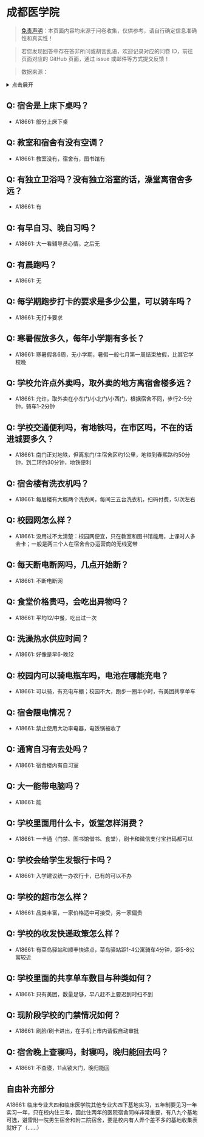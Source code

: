 # 成都医学院

> [免责声明](https://colleges.chat/#_3)：本页面内容均来源于问卷收集，仅供参考，请自行确定信息准确性和真实性！

> 若您发现回答中存在答非所问或胡言乱语，欢迎记录对应的问卷 ID，前往页面对应的 GitHub 页面，通过 issue 或邮件等方式提交反馈！

> 数据来源：

<details><summary>点击展开</summary>
<ul>
<li>A18661: 匿名 (2023 年 06 月)</li>
</ul>
</details>

## Q: 宿舍是上床下桌吗？

- A18661: 部分上床下桌

## Q: 教室和宿舍有没有空调？

- A18661: 教室没有，宿舍有，图书馆有

## Q: 有独立卫浴吗？没有独立浴室的话，澡堂离宿舍多远？

- A18661: 有

## Q: 有早自习、晚自习吗？

- A18661: 大一看辅导员心情，之后无

## Q: 有晨跑吗？

- A18661: 无

## Q: 每学期跑步打卡的要求是多少公里，可以骑车吗？

- A18661: 无打卡要求

## Q: 寒暑假放多久，每年小学期有多长？

- A18661: 寒暑假各6周，无小学期，暑假一般七月第一周结束放假，比其它学校晚

## Q: 学校允许点外卖吗，取外卖的地方离宿舍楼多远？

- A18661: 允许，取外卖在小东门/小北门/小西门，根据宿舍不同，步行2-5分钟，骑车1-2分钟

## Q: 学校交通便利吗，有地铁吗，在市区吗，不在的话进城要多久？

- A18661: 南门正对地铁，但离东门/主宿舍区约1公里，地铁到春熙路约50分钟，到二环约30分钟，地铁便利

## Q: 宿舍楼有洗衣机吗？

- A18661: 每层楼有大概两个洗衣间，每间三五台洗衣机，扫码付费，5/次左右

## Q: 校园网怎么样？

- A18661: 没用过不太清楚：校园网便宜，只在教室和图书馆能用，上课时人多会卡；一般是两三个人在宿舍合办运营商的无线宽带

## Q: 每天断电断网吗，几点开始断？

- A18661: 不断电断网

## Q: 食堂价格贵吗，会吃出异物吗？

- A18661: 平均12/中餐，吃出过一次

## Q: 洗澡热水供应时间？

- A18661: 好像是早6-晚12

## Q: 校园内可以骑电瓶车吗，电池在哪能充电？

- A18661: 可以骑，有充电车棚；校园不大，跑步一圈半小时，有美团共享单车

## Q: 宿舍限电情况？

- A18661: 禁止使用大功率电器，电饭锅被收了

## Q: 通宵自习有去处吗？

- A18661: 宿舍楼内有自习室

## Q: 大一能带电脑吗？

- A18661: 能

## Q: 学校里面用什么卡，饭堂怎样消费？

- A18661: 一卡通（门禁、图书馆借书、食堂），刷卡和微信支付宝扫码都可以

## Q: 学校会给学生发银行卡吗？

- A18661: 入学建议统一办农行卡，已有的可以不办

## Q: 学校的超市怎么样？

- A18661: 品类丰富，一家价格适中可接受，另一家偏贵

## Q: 学校的收发快递政策怎么样？

- A18661: 有菜鸟驿站和顺丰快递点，菜鸟驿站距1-4公寓骑车4分钟，距5-8公寓较近

## Q: 学校里面的共享单车数目与种类如何？

- A18661: 只有美团，数量足够，早八赶不上要迟到时扫不到

## Q: 现阶段学校的门禁情况如何？

- A18661: 刷脸/刷卡进出，在手机上市内请假自动审批

## Q: 宿舍晚上查寝吗，封寝吗，晚归能回去吗？

- A18661: 不查寝，11点锁大门，晚归能回

## 自由补充部分

A18661: 临床专业大四和临床医学院其他专业大四下基地实习，五年制要见习一年实习一年，只在校内住三年，因此住两年的医院宿舍同样非常重要，有八九个基地可选，避雷附一院男生宿舍和附二院宿舍，要是校内有人弄个差不多的基地收集表就好了（……）